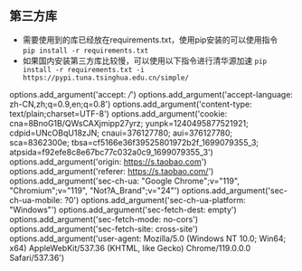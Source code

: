 ## 第三方库

- 需要使用到的库已经放在requirements.txt，使用pip安装的可以使用指令  
  `pip install -r requirements.txt`
- 如果国内安装第三方库比较慢，可以使用以下指令进行清华源加速
  `pip install -r requirements.txt -i https://pypi.tuna.tsinghua.edu.cn/simple/`


options.add_argument('accept: */*')
options.add_argument('accept-language: zh-CN,zh;q=0.9,en;q=0.8')
options.add_argument('content-type: text/plain;charset=UTF-8')
options.add_argument('cookie: cna=8BnoG1B/QWsCAXjmipp27yrz; yunpk=1240495877521921; cdpid=UNcOBqU18zJN; cnaui=376127780; aui=376127780; sca=8362300e; tbsa=cf5166e36f39525801972b2f_1699079355_3; atpsida=f92efe8c8e67bc77c032a0c9_1699079355_3')
options.add_argument('origin: https://s.taobao.com')
options.add_argument('referer: https://s.taobao.com/')
options.add_argument('sec-ch-ua: "Google Chrome";v="119", "Chromium";v="119", "Not?A_Brand";v="24"')
options.add_argument('sec-ch-ua-mobile: ?0')
options.add_argument('sec-ch-ua-platform: "Windows"')
options.add_argument('sec-fetch-dest: empty')
options.add_argument('sec-fetch-mode: no-cors')
options.add_argument('sec-fetch-site: cross-site')
options.add_argument('user-agent: Mozilla/5.0 (Windows NT 10.0; Win64; x64) AppleWebKit/537.36 (KHTML, like Gecko) Chrome/119.0.0.0 Safari/537.36')